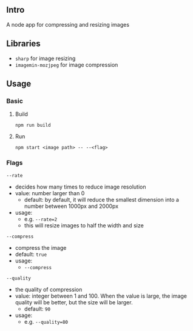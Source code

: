 ## Intro

A node app for compressing and resizing images

## Libraries

- `sharp` for image resizing
- `imagemin-mozjpeg` for image compression

## Usage

### Basic

1. Build
   ```shell
   npm run build
   ```
2. Run
   ```shell
   npm start <image path> -- --<flag>
   ```

### Flags

`--rate`

- decides how many times to reduce image resolution
- value: number larger than 0
  - default: by default, it will reduce the smallest dimension into a number between 1000px and 2000px
- usage:
  - e.g. `--rate=2`
  - this will resize images to half the width and size

`--compress`

- compress the image
- default: `true`
- usage:
  - `--compress`

`--quality`

- the quality of compression
- value: integer between 1 and 100. When the value is large, the image quality will be better, but the size will be larger.
  - default: `90`
- usage:
  - e.g. `--quality=80`
